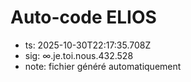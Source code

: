 # Auto-code ELIOS
- ts: 2025-10-30T22:17:35.708Z
- sig: ∞.je.toi.nous.432.528
- note: fichier généré automatiquement